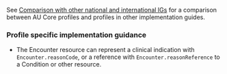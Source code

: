 See [Comparison with other national and international IGs](comparison.html) for a comparison between AU Core profiles and profiles in other implementation guides.

### Profile specific implementation guidance
- The Encounter resource can represent a clinical indication with `Encounter.reasonCode`, or a reference with `Encounter.reasonReference` to a Condition or other resource.